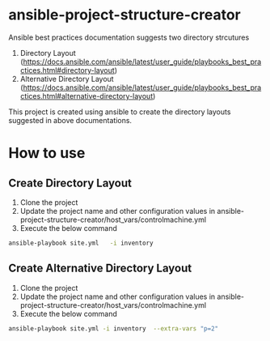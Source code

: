 # ansible-project-structure-creator
Ansible best practices documentation suggests two directory strcutures 
1. Directory Layout (https://docs.ansible.com/ansible/latest/user_guide/playbooks_best_practices.html#directory-layout)
2. Alternative Directory Layout (https://docs.ansible.com/ansible/latest/user_guide/playbooks_best_practices.html#alternative-directory-layout)

This project is created using  ansible to create the directory layouts suggested in above documentations.

# How to use

## Create Directory Layout
1. Clone the project
2. Update the project name and other configuration values in ansible-project-structure-creator/host_vars/controlmachine.yml
3. Execute the below command

```sh
ansible-playbook site.yml   -i inventory
```

## Create Alternative Directory Layout
1. Clone the project
2. Update the project name and other configuration values in ansible-project-structure-creator/host_vars/controlmachine.yml
3. Execute the below command

```sh
ansible-playbook site.yml -i inventory  --extra-vars "p=2"
```

